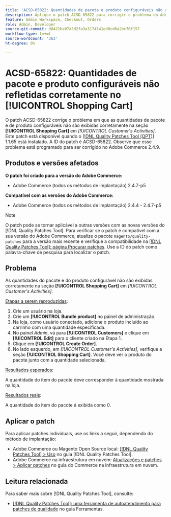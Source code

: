 ```yaml
---
title: 'ACSD-65822: Quantidades de pacote e produto configuráveis não refletidas corretamente no carrinho de compras'
description: Aplique o patch ACSD-65822 para corrigir o problema do Adobe Commerce em que a quantidade aparecia como 0 na seção carrinho de compras do cliente no painel de administração ao adicionar produtos do pacote.
feature: Admin Workspace, Checkout, Orders
role: Admin, Developer
source-git-commit: d8421ba07a5d2fa3a3174541ed8cd6a2bc76f157
workflow-type: tm+mt
source-wordcount: '363'
ht-degree: 0%

---
```



# ACSD-65822: Quantidades de pacote e produto configuráveis não refletidas corretamente no [!UICONTROL Shopping Cart]

O patch ACSD-65822 corrige o problema em que as quantidades de pacote e de produto configuráveis não são exibidas corretamente na seção **[!UICONTROL Shopping Cart]** em *[!UICONTROL Customer's Activities]*. Este patch está disponível quando o [[!DNL Quality Patches Tool (QPT)]](/help/tools/quality-patches-tool/quality-patches-tool-to-self-serve-quality-patches.md) 1.1.65 está instalado. A ID do patch é ACSD-65822. Observe que esse problema está programado para ser corrigido no Adobe Commerce 2.4.9.

## Produtos e versões afetados

**O patch foi criado para a versão do Adobe Commerce:**

* Adobe Commerce (todos os métodos de implantação) 2.4.7-p5

**Compatível com as versões do Adobe Commerce:**

* Adobe Commerce (todos os métodos de implantação) 2.4.4 - 2.4.7-p5

>[!NOTE]
>
>O patch pode se tornar aplicável a outras versões com as novas versões do [!DNL Quality Patches Tool]. Para verificar se o patch é compatível com a sua versão do Adobe Commerce, atualize o pacote `magento/quality-patches` para a versão mais recente e verifique a compatibilidade na [[!DNL Quality Patches Tool]: página Procurar patches](https://experienceleague.adobe.com/tools/commerce-quality-patches/index.html). Use a ID do patch como palavra-chave de pesquisa para localizar o patch.

## Problema

As quantidades do pacote e do produto configurável não são exibidas corretamente na seção **[!UICONTROL Shopping Cart]** em *[!UICONTROL Customer's Activities]*.

<u>Etapas a serem reproduzidas</u>:

1. Crie um usuário na loja.
2. Crie um **[!UICONTROL Bundle product]** no painel de administração.
3. Na loja, como usuário conectado, adicione o produto incluído ao carrinho com uma quantidade especificada.
4. No painel *Admin*, vá para **[!UICONTROL Customers]** e clique em **[!UICONTROL Edit]** para o cliente criado na Etapa 1.
5. Clique em **[!UICONTROL Create Order]**.
6. No lado esquerdo, em *[!UICONTROL Customer's Activities]*, verifique a seção **[!UICONTROL Shopping Cart]**. Você deve ver o produto do pacote junto com a quantidade selecionada.

<u>Resultados esperados</u>:

A quantidade do item do pacote deve corresponder à quantidade mostrada na loja.

<u>Resultados reais</u>:

A quantidade do item do pacote é exibida como 0.

## Aplicar o patch

Para aplicar patches individuais, use os links a seguir, dependendo do método de implantação:

* Adobe Commerce ou Magento Open Source local: [[!DNL Quality Patches Tool] > Uso](/help/tools/quality-patches-tool/usage.md) no guia [!DNL Quality Patches Tool].
* Adobe Commerce na infraestrutura em nuvem: [Atualizações e patches > Aplicar patches](https://experienceleague.adobe.com/docs/commerce-cloud-service/user-guide/develop/upgrade/apply-patches.html) no guia do Commerce na infraestrutura em nuvem.

## Leitura relacionada

Para saber mais sobre [!DNL Quality Patches Tool], consulte:

* [[!DNL Quality Patches Tool]: uma ferramenta de autoatendimento para patches de qualidade](/help/tools/quality-patches-tool/quality-patches-tool-to-self-serve-quality-patches.md) no guia Ferramentas.
